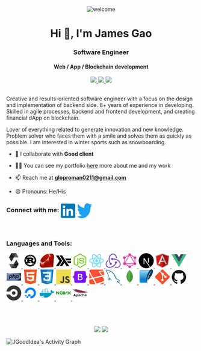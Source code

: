 <!-- ![avatar](https://user-images.githubusercontent.com/54070162/169735836-f46678b0-9a7c-4cc9-9ce6-fed88e5e3e32.png) -->
<p align="center">
<!--   ![138764839-1011988e-66f2-4427-a8fc-e0380971df29](https://user-images.githubusercontent.com/54070162/174496519-13882cb7-21d8-4046-aa21-1cf2b805cc20.gif) -->
<!--   <img src="https://user-images.githubusercontent.com/54070162/169735836-f46678b0-9a7c-4cc9-9ce6-fed88e5e3e32.png" alt="logo" width="200px" /> -->
  <img src="https://user-images.githubusercontent.com/54070162/174496519-13882cb7-21d8-4046-aa21-1cf2b805cc20.gif" alt="welcome" />
</p>

<h1 align="center">Hi 👋, I'm James Gao</h1>
<h3 align="center">Software Engineer</h3>
<h4 align="center">Web / App / Blockchain development</h4>

<div align="center">
  <a href="https://www.linkedin.com/in/jgoodidea/">
    <img src="https://img.shields.io/badge/linkedin-0A66C2?style=for-the-badge&logo=linkedin">
  </a>
  <a href="mailto:gloproman0211@gmail.com">
    <img src="https://img.shields.io/badge/email-EA4335?style=for-the-badge&logo=gmail&logoColor=fff">
  </a>
  <a href="https://docs.google.com/document/d/1NiED6v1HmS70jZ030VQxSh2gQhC4DNz0/export?format=pdf">
    <img src="https://img.shields.io/badge/resume-blue?style=for-the-badge&logo=readthedocs&logoColor=fff">
  </a>
</div>
<br />

Creative and results-oriented software engineer with a focus on the design and implementation of backend side. 8+ years of experience in developing.
Skilled in agile processes, backend and frontend development, and creating financial dApp on blockchain.

Lover of everything related to generate innovation and new knowledge. Problem solver who faces them with a smile and solves them as quickly as possible. I am interested in winter sports such as snowboarding.

- 👯 I collaborate with **Good client**

- 👨‍💻 You can see my portfolio [here](https://jgoodidea.netlify.app/) more about me and my work

- 📫 Reach me at **gloproman0211@gmail.com**

- 😄 Pronouns: He/His

<p align="left">
  <h3 align="left">Connect with me:
    <a href="https://linkedin.com/in/jgoodidea" target="_blank">
      <img align="center" src="https://raw.githubusercontent.com/devicons/devicon/master/icons/linkedin/linkedin-original.svg" alt="james" height="40" width="40" />
    </a>
    <a href="https://twitter.com/jgoodidea" target="_blank">
      <img align="center" src="https://raw.githubusercontent.com/devicons/devicon/master/icons/twitter/twitter-original.svg" alt="james" height="40" width="40" />
    </a>
  </h3>
</p>
<br />

<h3 align="left">Languages and Tools:</h3>

<a href="#" target="_blank" rel="noreferrer">
  <img src="https://raw.githubusercontent.com/devicons/devicon/master/icons/solidity/solidity-original.svg" alt="nodejs" width="40" height="40" />
</a>
<a href="#" target="_blank" rel="noreferrer">
  <img src="https://raw.githubusercontent.com/devicons/devicon/master/icons/rust/rust-plain.svg" alt="nodejs" width="40" height="40" />
</a>
<a href="#" target="_blank" rel="noreferrer">
  <img src="https://raw.githubusercontent.com/devicons/devicon/master/icons/ruby/ruby-original.svg" alt="nodejs" width="40" height="40" />
</a>
<a href="#" target="_blank" rel="noreferrer">
  <img src="https://raw.githubusercontent.com/devicons/devicon/master/icons/haskell/haskell-plain.svg" alt="nodejs" width="40" height="40" />
</a>

<a href="#" target="_blank" rel="noreferrer">
  <img src="https://raw.githubusercontent.com/devicons/devicon/master/icons/nodejs/nodejs-original.svg" alt="nodejs" width="40" height="40" />
</a>
<a href="#" target="_blank" rel="noreferrer">
  <img src="https://raw.githubusercontent.com/devicons/devicon/master/icons/react/react-original.svg" alt="react" width="40" height="40" />
</a>
<a href="#" target="_blank" rel="noreferrer">
  <img src="https://raw.githubusercontent.com/devicons/devicon/master/icons/redux/redux-original.svg" alt="redux" width="40" height="40" />
</a>
<a href="#" target="_blank" rel="noreferrer">
  <img src="https://raw.githubusercontent.com/devicons/devicon/master/icons/graphql/graphql-plain.svg" alt="mysql" width="40" height="40" />
</a>
<a href="#" target="_blank" rel="noreferrer">
  <img src="https://raw.githubusercontent.com/devicons/devicon/master/icons/nextjs/nextjs-original.svg" alt="nextjs" width="40" height="40" />
</a>
<a href="#" target="_blank" rel="noreferrer">
  <img src="https://raw.githubusercontent.com/devicons/devicon/master/icons/angularjs/angularjs-original.svg" alt="angularjs" width="40" height="40" />
</a>
<a href="#" target="_blank" rel="noreferrer">
  <img src="https://raw.githubusercontent.com/devicons/devicon/master/icons/vuejs/vuejs-original.svg" alt="vuejs" width="40" height="40" />
</a>
<a href="#" target="_blank" rel="noreferrer">
  <img src="https://raw.githubusercontent.com/devicons/devicon/master/icons/php/php-original.svg" alt="php" width="40" height="40" />
</a>

<a href="#" target="_blank" rel="noreferrer">
  <img src="https://raw.githubusercontent.com/devicons/devicon/master/icons/html5/html5-original.svg" alt="html5" width="40" height="40" />
</a>
<a href="#" target="_blank" rel="noreferrer">
  <img src="https://raw.githubusercontent.com/devicons/devicon/master/icons/css3/css3-original.svg" alt="css3" width="40" height="40" />
</a>
<a href="#" target="_blank" rel="noreferrer">
  <img src="https://raw.githubusercontent.com/devicons/devicon/master/icons/javascript/javascript-original.svg" alt="javascript" width="40" height="40" />
</a>
<a href="#" target="_blank" rel="noreferrer">
  <img src="https://raw.githubusercontent.com/devicons/devicon/master/icons/bootstrap/bootstrap-original.svg" alt="bootstrap" width="40" height="40" />
</a>
<a href="#" target="_blank" rel="noreferrer">
  <img src="https://raw.githubusercontent.com/devicons/devicon/master/icons/laravel/laravel-plain.svg" alt="laravel" width="40" height="40" />
</a>
<a href="#" target="_blank" rel="noreferrer">
  <img src="https://raw.githubusercontent.com/devicons/devicon/master/icons/mysql/mysql-original.svg" alt="mysql" width="40" height="40" />
</a>
<a href="#" target="_blank" rel="noreferrer">
  <img src="https://raw.githubusercontent.com/devicons/devicon/master/icons/mongodb/mongodb-original.svg" alt="mongodb" width="40" height="40" />
</a>
<a href="#" target="_blank" rel="noreferrer">
  <img src="https://raw.githubusercontent.com/devicons/devicon/master/icons/sqlite/sqlite-original.svg" alt="sqlite" width="40" height="40" />
</a>

<a href="#" target="_blank" rel="noreferrer">
  <img src="https://raw.githubusercontent.com/devicons/devicon/master/icons/git/git-original.svg" alt="git" width="40" height="40" />
</a>
<a href="#" target="_blank" rel="noreferrer">
  <img src="https://raw.githubusercontent.com/devicons/devicon/master/icons/github/github-original.svg" alt="git" width="40" height="40" />
</a>
<a href="#" target="_blank" rel="noreferrer">
  <img src="https://raw.githubusercontent.com/devicons/devicon/master/icons/circleci/circleci-plain.svg" alt="git" width="40" height="40" />
</a>
<a href="#" target="_blank" rel="noreferrer">
  <img src="https://raw.githubusercontent.com/devicons/devicon/master/icons/digitalocean/digitalocean-original.svg" alt="git" width="40" height="40" />
</a>
<a href="#" target="_blank" rel="noreferrer">
  <img src="https://raw.githubusercontent.com/devicons/devicon/master/icons/docker/docker-plain.svg" alt="git" width="40" height="40" />
</a>
<a href="#" target="_blank" rel="noreferrer">
  <img src="https://raw.githubusercontent.com/devicons/devicon/master/icons/nginx/nginx-original.svg" alt="mongodb" width="40" height="40" />
</a>
<a href="#" target="_blank" rel="noreferrer">
  <img src="https://raw.githubusercontent.com/devicons/devicon/master/icons/apache/apache-original-wordmark.svg" alt="mongodb" width="40" height="40" />
</a>

<br/>
<br/>
<br/>
<br/>

<p align="center">
    <img
        width="49%"
        src="https://github-readme-stats.vercel.app/api?username=gitproman0211&count_private=true&include_all_commits=true&show_icons=true&theme=tokyonight&custom_title=GitHub+Stats"
    />
    <img
        width="49%"
        src="https://github-readme-streak-stats.herokuapp.com?user=gitproman0211&theme=tokyonight"
    />
</p>

<img alt="JGoodIdea's Activity Graph" src="https://activity-graph.herokuapp.com/graph?username=gitproman0211&bg_color=1F222E&color=F8D866&line=587FC2&point=FFFFFF&hide_border=true" />
